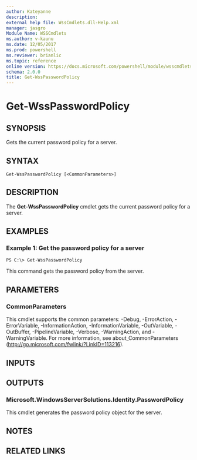 ```yaml
---
author: Kateyanne
description: 
external help file: WssCmdlets.dll-Help.xml
manager: jasgro
Module Name: WSSCmdlets
ms.author: v-kaunu
ms.date: 12/05/2017
ms.prod: powershell
ms.reviewer: brianlic
ms.topic: reference
online version: https://docs.microsoft.com/powershell/module/wsscmdlets/get-wsspasswordpolicy?view=windowsserver2012r2-ps&wt.mc_id=ps-gethelp
schema: 2.0.0
title: Get-WssPasswordPolicy
---
```


# Get-WssPasswordPolicy

## SYNOPSIS
Gets the current password policy for a server.

## SYNTAX

```
Get-WssPasswordPolicy [<CommonParameters>]
```

## DESCRIPTION
The **Get-WssPasswordPolicy** cmdlet gets the current password policy for a server.

## EXAMPLES

### Example 1: Get the password policy for a server
```
PS C:\> Get-WssPasswordPolicy
```

This command gets the password policy from the server.

## PARAMETERS

### CommonParameters
This cmdlet supports the common parameters: -Debug, -ErrorAction, -ErrorVariable, -InformationAction, -InformationVariable, -OutVariable, -OutBuffer, -PipelineVariable, -Verbose, -WarningAction, and -WarningVariable. For more information, see about_CommonParameters (http://go.microsoft.com/fwlink/?LinkID=113216).

## INPUTS

## OUTPUTS

### Microsoft.WindowsServerSolutions.Identity.PasswordPolicy
This cmdlet generates the password policy object for the server.

## NOTES

## RELATED LINKS

